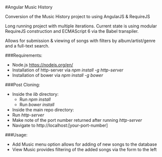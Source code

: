 #Angular Music History

Conversion of the Music History project to using AngularJS & RequireJS

Long running project with multiple iterations.  Current state is using modular RequireJS construction and ECMAScript 6 via the Babel transpiler.

Allows for submission & viewing of songs with filters by album/artist/genre and a full-text search.

###Requirements:
- Node.js https://nodejs.org/en/
- Installation of http-server via _npm install -g http-server_
- Installation of bower via _npm install -g bower_

###Post Cloning:
- Inside the _lib_ directory:
  - Run _npm install_
  - Run _bower install_
- Inside the main repo directory:
 - Run _http-server_
 - Make note of the port number returned after running _http-server_
- Navigate to http://localhost:[your-port-number]

###Usage:
- Add Music menu option allows for adding of new songs to the database
- View Music provides filtering of the added songs via the form to the left
